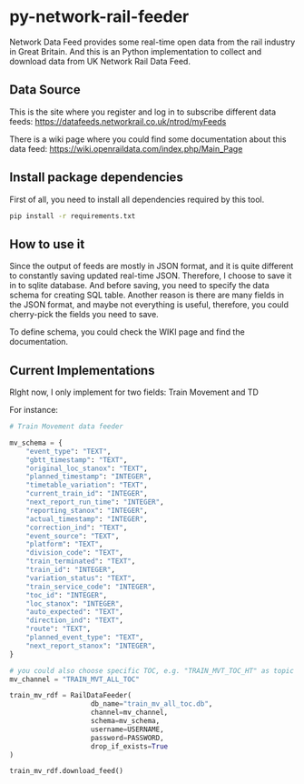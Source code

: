 # py-network-rail-feeder
Network Data Feed provides some real-time open data from the rail industry in Great Britain. And this is an Python implementation to collect and download data from UK Network Rail Data Feed.

## Data Source
This is the site where you register and log in to subscribe different data feeds:
https://datafeeds.networkrail.co.uk/ntrod/myFeeds

There is a wiki page where you could find some documentation about this data feed:
https://wiki.openraildata.com/index.php/Main_Page

## Install package dependencies
First of all, you need to install all dependencies required by this tool.

```bash
pip install -r requirements.txt
```

## How to use it

Since the output of feeds are mostly in JSON format, and it is quite different to constantly saving updated real-time JSON. Therefore, I choose to save it in to sqlite database. And before saving, you need to specify the data schema for creating SQL table. Another reason is there are many fields in the JSON format, and maybe not everything is useful, therefore, you could cherry-pick the fields you need to save.

To define schema, you could check the WIKI page and find the documentation.

## Current Implementations

RIght now, I only implement for two fields: Train Movement and TD

For instance:

```python
# Train Movement data feeder

mv_schema = {
    "event_type": "TEXT", 
    "gbtt_timestamp": "TEXT",
    "original_loc_stanox": "TEXT",
    "planned_timestamp": "INTEGER",
    "timetable_variation": "TEXT",
    "current_train_id": "INTEGER",
    "next_report_run_time": "INTEGER",
    "reporting_stanox": "INTEGER",
    "actual_timestamp": "INTEGER",
    "correction_ind": "TEXT",
    "event_source": "TEXT",
    "platform": "TEXT",
    "division_code": "TEXT",
    "train_terminated": "TEXT",
    "train_id": "INTEGER",
    "variation_status": "TEXT",
    "train_service_code": "INTEGER",
    "toc_id": "INTEGER",
    "loc_stanox": "INTEGER",
    "auto_expected": "TEXT",
    "direction_ind": "TEXT",
    "route": "TEXT",
    "planned_event_type": "TEXT",
    "next_report_stanox": "INTEGER",
}

# you could also choose specific TOC, e.g. "TRAIN_MVT_TOC_HT" as topic
mv_channel = "TRAIN_MVT_ALL_TOC"

train_mv_rdf = RailDataFeeder(
                    db_name="train_mv_all_toc.db", 
                    channel=mv_channel, 
                    schema=mv_schema,
                    username=USERNAME,
                    password=PASSWORD,
                    drop_if_exists=True
)

train_mv_rdf.download_feed()
```

